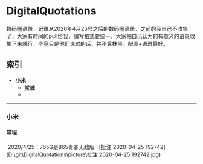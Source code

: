 # DigitalQuotations
数码圈语录，记录从2020年4月25号之后的数码圈语录，之前的我自己不收集了，大家有时间的pull给我，编写格式要统一，大家把自己认为的有意义的语录收集下来就行，毕竟只是他们说过的话，并不算抹黑。配图+语录最好。
## 索引
* [**小米**](#小米)
   * [**常诚**](#常诚)
   * 
------
### 小米
#### 	常程
​	2020/4/25：765G是865青春无敌版
​	![批注 2020-04-25 192742](D:\git\DigitalQuotations\picture\批注 2020-04-25 192742.jpg)